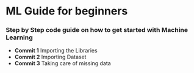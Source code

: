 # ML Guide for beginners

### Step by Step code guide on how to get started with Machine Learning

- **Commit 1** Importing the Libraries
- **Commit 2** Importing Dataset
- **Commit 3** Taking care of missing data
